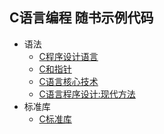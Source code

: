 ## C语言编程 随书示例代码

+ 语法
    - [C程序设计语言](The.C.Programming.Language)
    - [C和指针](Pointers.On.C)
    - [C语言核心技术](C.In.A.Nutshell)
    - [C语言程序设计:现代方法](C.Programming.Modern.Approach)
+ 标准库
    - [C标准库](The.Standard.C.Library)

